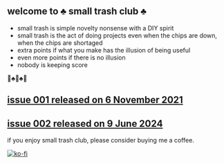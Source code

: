## welcome to ♣️ small trash club ♣️

- small trash is simple novelty nonsense with a DIY spirit
- small trash is the act of doing projects even when the chips are down, when the chips are shortaged
- extra points if what you make has the illusion of being useful
- even more points if there is no illusion
- nobody is keeping score 

🚮♣️🚮♣️🚮

## [issue 001 released on 6 November 2021](https://github.com/evanmcook/smalltrashclub/wiki/001)

## [issue 002 released on 9 June 2024](https://github.com/evanmcook/smalltrashclub/wiki/002)


if you enjoy small trash club, please consider buying me a coffee.  
  
  
  
  

[![ko-fi](https://ko-fi.com/img/githubbutton_sm.svg)](https://ko-fi.com/S6S63IRWW)
